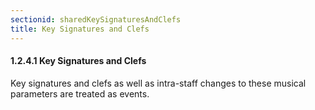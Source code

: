 ```yaml
---
sectionid: sharedKeySignaturesAndClefs
title: Key Signatures and Clefs
---
```



<h4 id="sharedKeySignaturesAndClefs">
   <span class="headingNumber">1.2.4.1</span>
   <span class="head">Key Signatures and Clefs</span>
</h4>
Key signatures and clefs as well as intra-staff changes to these musical parameters
are
treated as events.



<span class="specList">
   
   <span class="specDesc"></span>
   
   <span class="specDesc"></span>
   
   <span class="specDesc"></span>
   
   <span class="specDesc"></span>
   
</span>


